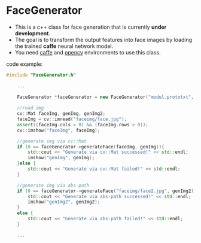 # FaceGenerator

+ This is a c++ class for face generation that is currently **under development**.
+ The goal is to transform the output features into face images by loading the trained **caffe** neural network model.
+ You need [caffe](https://github.com/BVLC/caffe/) and [opencv](https://github.com/opencv/opencv) environments to use this class.

code example:

```cpp
#include "FaceGenerator.h"

	...
	
	FaceGenerator *faceGenerator = new FaceGenerator("model.prototxt", "model.caffemodel");
	
	//read img
	cv::Mat faceImg, genImg, genImg2;
	faceImg = cv::imread("faceimg/face.jpg");
	assert((faceImg.cols > 0) && (faceImg.rows > 0));
	cv::imshow("faceImg", faceImg);

	//generate img via cv::Mat
	if (0 == faceGenerator->generateFace(faceImg, genImg)){
		std::cout << "Generate via cv::Mat successed!" << std::endl;
		imshow("genImg", genImg);
	}else {
		std::cout << "Generate via cv::Mat failed!" << std::endl;
	}

	//generate img via abs-path
	if (0 == faceGenerator->generateFace("faceimg/face2.jpg", genImg2)){
		std::cout << "Generate via abs-path successed!" << std::endl;
		imshow("genImg2", genImg2);
	}
	else {
		std::cout << "Generate via abs-path failed!" << std::endl;
	}
	
	...
	
	
```

